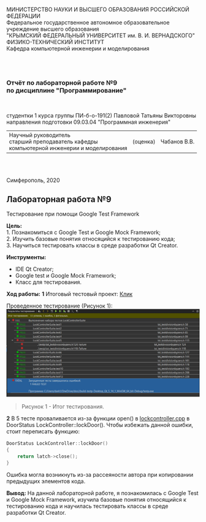 МИНИСТЕРСТВО НАУКИ  И ВЫСШЕГО ОБРАЗОВАНИЯ РОССИЙСКОЙ ФЕДЕРАЦИИ<br>
Федеральное государственное автономное образовательное учреждение высшего образования<br>
"КРЫМСКИЙ ФЕДЕРАЛЬНЫЙ УНИВЕРСИТЕТ им. В. И. ВЕРНАДСКОГО"<br>
ФИЗИКО-ТЕХНИЧЕСКИЙ ИНСТИТУТ<br>
Кафедра компьютерной инженерии и моделирования<br>

<br/><br/>

### Отчёт по лабораторной работе №9<br/> по дисциплине "Программирование"
<br/>

студентки 1 курса группы ПИ-б-о-191(2)
Павловой Татьяны Викторовны
направления подготовки 09.03.04 "Программная инженерия"
<br/>

<table>
<tr><td>Научный руководитель<br/> старший преподаватель кафедры<br/> компьютерной инженерии и моделирования</td>
<td>(оценка)</td>
<td>Чабанов В.В.</td>
</tr>
</table>
<br/><br/>

Симферополь, 2020
## Лабораторная работа №9
Тестирование при помощи Google Test Framework<br>

**Цель:**<br> 1. Познакомиться с Google Test и Google Mock Framework;<br>
2. Изучить базовые понятия относяцийся к тестированию кода;<br>
3. Научиться тестировать классы в среде разработки Qt Creator.<br>

**Инструменты:**</br> 
- IDE Qt Creator;<br>
- Google test и Google Mock Framework;<br>
- Класс для тестирования.<br>

**Ход работы:**
**1** 
Итоговый тестовый проект: [Клик](https://github.com/dark-angel-jpg/Lab/tree/master/for%20lab%209/testp)<br>

Проведенное тестирование (Рисунок 1):
![](https://github.com/dark-angel-jpg/Lab/blob/master/for%20lab%209/Итог.jpg?raw=true)
>Рисунок 1 - Итог тестирования.

**2**
В 5 тесте проваливается из-за функции open() в [lockcontroller.cpp](https://github.com/dark-angel-jpg/Lab/blob/master/for%20lab%209/Lab9_Project_for_tests/lockcontroller.cpp) в DoorStatus LockController::lockDoor(). 
Чтобы избежать данной ошибки, стоит переписать функцию:
```cpp
DoorStatus LockController::lockDoor()
{
    return latch->close();
}
```

Ошибка могла возникнуть из-за рассеяности автора при копировании предыдущих элементов кода.

**Вывод:** На данной лабораторной работе, я познакомилась с Google Test и Google Mock Framework, изучила базовые понятия относящийся к тестированию кода и научилась тестировать классы в среде разработки Qt Creator. 
